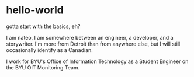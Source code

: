# hello-world
gotta start with the basics, eh?

I am nateo, I am somewhere between an engineer, a developer, and a storywriter.
I'm more from Detroit than from anywhere else, but I will still occasionally identify as a Canadian.

I work for BYU's Office of Information Technology as a Student Engineer on the BYU OIT Monitoring Team.
